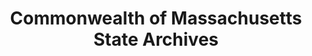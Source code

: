 ---
layout: repo
title: "Commonwealth of Massachusetts State Archives"
id: 17627
permalink: repos/17627/
---